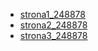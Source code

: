 * [strona1_248878](https://BlueCloud119.github.io/programowanie_interfejsow_webowych_lab/Basic_HTML_and_HTML5_248878.html)
* [strona2_248878](https://BlueCloud119.github.io/programowanie_interfejsow_webowych_lab/Basic_CSS_248878.html)
* [strona3_248878](https://BlueCloud119.github.io/programowanie_interfejsow_webowych_lab/strona3_248878.html)
